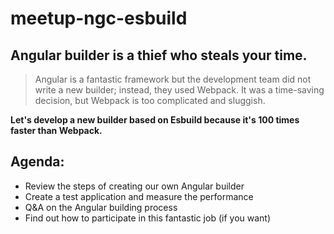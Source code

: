 # meetup-ngc-esbuild

## Angular builder is a thief who steals your time.
> Angular is a fantastic framework but the development team did not 
write a new builder; instead, they used Webpack. 
> It was a time-saving decision, but Webpack is too complicated and sluggish.  

__Let's develop a new builder based on Esbuild because it's 100 times faster than Webpack.__

## Agenda:
- Review the steps of creating our own Angular builder
- Create a test application and measure the performance
- Q&A on the Angular building process
- Find out how to participate in this fantastic job (if you want)
